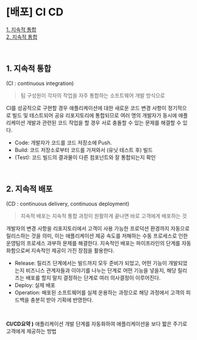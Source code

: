 # [배포] CI CD
[1. 지속적 통합](#1-지속적-통합) <br/>
[2. 지속적 통합](#2-지속적-배포) <br/>

<br/>

## 1. 지속적 통합 
(CI : continuous integration)

> 팀 구성원이 각자의 작업을 자주 통합하는 소프트웨어 개발 방식으로 

 CI를 성공적으로 구현할 경우 애플리케이션에 대한 새로운 코드 변경 사항이 정기적으로 빌드 및 테스트되어 공유 리포지토리에 통합되므로 여러 명의 개발자가 동시에 애플리케이션 개발과 관련된 코드 작업을 할 경우 서로 충돌할 수 있는 문제를 해결할 수 있다.

- Code: 개발자가 코드를 코드 저장소에 Push.
- Build: 코드 저장소로부터 코드를 가져와서 (유닛 테스트 후) 빌드
- (Test): 코드 빌드의 결과물이 다른 컴포넌트와 잘 통합되는지 확인


<br/>


## 2. 지속적 배포 
(CD : continuous delivery, continuous deployment)

> 지속적 배포는 지속적 통합 과정이 원활하게 끝나면 바로 고객에게 배포하는 것

개발자의 변경 사항을 리포지토리에서 고객이 사용 가능한 프로덕션 환경까지 자동으로 릴리스하는 것을 의미, 이는 애플리케이션 제공 속도를 저해하는 수동 프로세스로 인한 운영팀의 프로세스 과부하 문제를 해결한다. 지속적인 배포는 파이프라인의 단계를 자동화함으로써 지속적인 제공이 가진 장점을 활용한다.

- Release: 릴리즈 단계에서는 빌드까지 모두 준비가 되었고, 어떤 기능이 개발되었는지 비즈니스 관계자들과 이야기를 나누는 단계로 어떤 기능을 넣을지, 해당 릴리즈는 배포를 할지 말지 결정하는 단계로 여러 의사결정이 이루어진다.
- Deploy: 실제 배포
- Operation: 배포된 소프트웨어를 실제 운용하는 과정으로 해당 과정에서 고객의 피드백을 충분히 받아 기획에 반영한다.

<br/>


**CI/CD요약 )** 애플리케이션 개발 단계를 자동화하여 애플리케이션을 보다 짧은 주기로 고객에게 제공하는 방법

<br/>
<br/>


